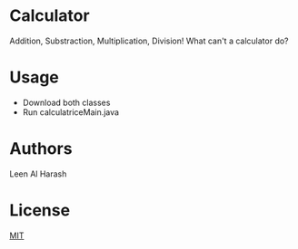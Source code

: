 # Calculator
Addition, Substraction, Multiplication, Division! What can't a calculator do?

# Usage
- Download both classes
- Run calculatriceMain.java

# Authors
Leen Al Harash

# License
[MIT](https://choosealicense.com/licenses/mit/)
